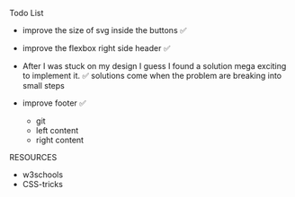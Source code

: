 Todo List

- improve the size of svg inside the buttons ✅
- improve the flexbox right side header ✅

- After I was stuck on my design I guess I found a solution mega exciting to implement it. ✅ solutions come when the problem are breaking into small steps
- improve footer ✅
  - git
  - left content
  - right content

RESOURCES

- w3schools
- CSS-tricks
